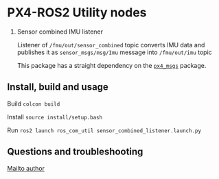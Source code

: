 # PX4-ROS2 Utility nodes

 1. Sensor combined IMU listener 
 
    Listener of `/fmu/out/sensor_combined` topic converts IMU data and publishes it as `sensor_msgs/msg/Imu` message into `/fmu/out/imu` topic

    This package has a straight dependency on the [`px4_msgs`](https://github.com/PX4/px4_msgs) package.

## Install, build and usage

Build `colcon build`

Install `source install/setup.bash`

Run `ros2 launch ros_com_util sensor_combined_listener.launch.py`

## Questions and troubleshooting

[Mailto author](mailto:muzyka.legion@gmail.com)

